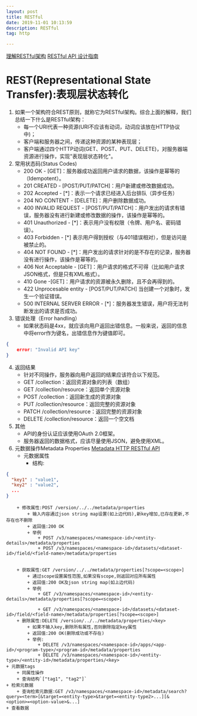 ```yaml
---
layout: post
title: RESTful
date: 2019-11-01 10:13:59
description: RESTful
tag: http

---
```



[理解RESTful架构](http://www.ruanyifeng.com/blog/2011/09/restful.html)
[RESTful API 设计指南](http://www.ruanyifeng.com/blog/2014/05/restful_api.html)

# REST(Representational State Transfer):表现层状态转化
1. 如果一个架构符合REST原则，就称它为RESTful架构。综合上面的解释，我们总结一下什么是RESTful架构：
    + 每一个URI代表一种资源(URI不应该有动词，动词应该放在HTTP协议中)；
    + 客户端和服务器之间，传递这种资源的某种表现层；
    + 客户端通过四个HTTP动词(GET、POST、PUT、DELETE)，对服务器端资源进行操作，实现"表现层状态转化"。
2. 常用状态码(Status Codes)
    + 200 OK - [GET]：服务器成功返回用户请求的数据，该操作是幂等的（Idempotent）。
    + 201 CREATED - [POST/PUT/PATCH]：用户新建或修改数据成功。
    + 202 Accepted - [*]：表示一个请求已经进入后台排队（异步任务）
    + 204 NO CONTENT - [DELETE]：用户删除数据成功。
    + 400 INVALID REQUEST - [POST/PUT/PATCH]：用户发出的请求有错误，服务器没有进行新建或修改数据的操作，该操作是幂等的。
    + 401 Unauthorized - [*]：表示用户没有权限（令牌、用户名、密码错误）。
    + 403 Forbidden - [*] 表示用户得到授权（与401错误相对），但是访问是被禁止的。
    + 404 NOT FOUND - [*]：用户发出的请求针对的是不存在的记录，服务器没有进行操作，该操作是幂等的。
    + 406 Not Acceptable - [GET]：用户请求的格式不可得（比如用户请求JSON格式，但是只有XML格式）。
    + 410 Gone -[GET]：用户请求的资源被永久删除，且不会再得到的。
    + 422 Unprocesable entity - [POST/PUT/PATCH] 当创建一个对象时，发生一个验证错误。
    + 500 INTERNAL SERVER ERROR - [*]：服务器发生错误，用户将无法判断发出的请求是否成功。
3. 错误处理（Error handling）
	+ 如果状态码是4xx，就应该向用户返回出错信息。一般来说，返回的信息中将error作为键名，出错信息作为键值即可。
```json
{
    error: "Invalid API key"
}
```
4. 返回结果
    + 针对不同操作，服务器向用户返回的结果应该符合以下规范。
    + GET /collection：返回资源对象的列表（数组）
    + GET /collection/resource：返回单个资源对象
    + POST /collection：返回新生成的资源对象
    + PUT /collection/resource：返回完整的资源对象
    + PATCH /collection/resource：返回完整的资源对象
    + DELETE /collection/resource：返回一个空文档
5. 其他
    + API的身份认证应该使用OAuth 2.0框架。
    + 服务器返回的数据格式，应该尽量使用JSON，避免使用XML。
6. 元数据操作Metadata Properties [Metadata HTTP RESTful API](https://docs.cask.co/cdap/current/en/reference-manual/http-restful-api/metadata.html)
	+ 元数据属性
		+ 结构:
```json
{
  "key1" : "value1",
  "key2" : "value2",
  ...
}
```
    	+ 修改属性:POST /version/../../metadata/properties
    		+ 输入内容通过json string map设置(如上边代码),新key增加,已存在更新,不存在也不删除
    		+ 返回值:200 OK
    		+ 举例
    			+ POST /v3/namespaces/<namespace-id>/<entity-details>/metadata/properties
    			+ POST /v3/namespaces/<namespace-id>/datasets/<dataset-id>/field/<field-name>/metadata/properties
    		
    		
    	+ 获取属性:GET /version/../../metadata/properties[?scope=<scope>]
    		+ 通过scope设置属性范围,如果没有scope,则返回对应所有属性
    		+ 返回值:200 OK及json string map(如上边代码)
    		+ 举例
    			+ GET /v3/namespaces/<namespace-id>/<entity-details>/metadata/properties[?scope=<scope>]
				
    			+ GET /v3/namespaces/<namespace-id>/datasets/<dataset-id>/field/<field-name>/metadata/properties[?scope=<scope>]
    	+ 删除属性:DELETE /version/../../metadata/properties/<key>
    		+ 如果不输入key,删除所有属性,否则删除指定key属性
    		+ 返回值:200 OK(删除成功或不存在)
    		+ 举例:
    			+ DELETE /v3/namespaces/<namespace-id>/apps/<app-id>/<program-type>/<program-id>/metadata/properties
    			+ DELETE /v3/namespaces/<namespace-id>/<entity-type>/<entity-id>/metadata/properties/<key>
	+ 元数据tags
		+ 同属性操作
		+ 查询结构`["tag1", "tag2"]`
	+ 检索元数据
		+ 查询检索元数据:GET /v3/namespaces/<namespace-id>/metadata/search?query=<term>[&target=<entity-type>&target=<entity-type2>...][&<option>=<option-value>&...]
	+ 查看数据